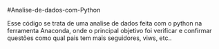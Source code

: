 #Analise-de-dados-com-Python

Esse código se trata de uma analise de dados feita com o python na ferramenta Anaconda, onde o principal objetivo foi verificar e confirmar questões como qual pais tem mais seguidores, viws, etc..
